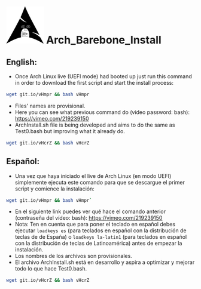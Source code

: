 # ![Proyect Logo](logo.png) Arch_Barebone_Install

## English:
- Once Arch Linux live (UEFI mode) had booted up just run this command in order to download the first script and start the install process: 
```bash
wget git.io/vHmpr && bash vHmpr
```
- Files' names are provisional.
- Here you can see what previous command do (video password: bash): https://vimeo.com/219239150
- ArchInstall.sh file is being developed and aims to do the same as Test0.bash but improving what it already do.
```bash
wget git.io/vHcrZ && bash vHcrZ
```

## Español:
- Una vez que haya iniciado el live de Arch Linux (en modo UEFI) simplemente ejecuta este comando para que se descargue el primer script y comience la instalación:
```bash
wget git.io/vHmpr && bash vHmpr`
```
- En el siguiente link puedes ver qué hace el comando anterior (contraseña del vídeo: bash): https://vimeo.com/219239150
- Nota: Ten en cuenta que para poner el teclado en español debes ejecutar `loadkeys es` (para teclados en español con la distribución de teclas de de España) o `loadkeys la-latin1` (para teclados en español con la distribución de teclas de Latinoamérica) antes de empezar la instalación.
- Los nombres de los archivos son provisionales.
- El archivo ArchInstall.sh está en desarrollo y aspira a optimizar y mejorar todo lo que hace Test0.bash.
```bash
wget git.io/vHcrZ && bash vHcrZ
```
